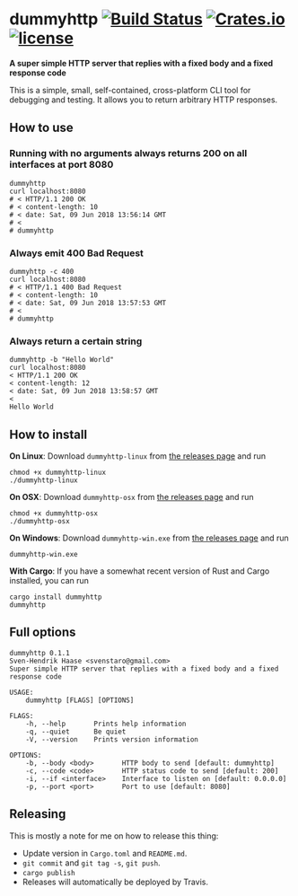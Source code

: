 # dummyhttp [![Build Status](https://travis-ci.com/svenstaro/dummyhttp.svg?branch=master)](https://travis-ci.com/svenstaro/dummyhttp) [![Crates.io](https://img.shields.io/crates/v/dummyhttp.svg)](https://crates.io/crates/dummyhttp) [![license](http://img.shields.io/badge/license-MIT-blue.svg)](https://github.com/svenstaro/dummyhttp/blob/master/LICENSE)

**A super simple HTTP server that replies with a fixed body and a fixed response code**

This is a simple, small, self-contained, cross-platform CLI tool for debugging
and testing. It allows you to return arbitrary HTTP responses.

## How to use

### Running with no arguments always returns 200 on all interfaces at port 8080

    dummyhttp
    curl localhost:8080
    # < HTTP/1.1 200 OK
    # < content-length: 10
    # < date: Sat, 09 Jun 2018 13:56:14 GMT
    # <
    # dummyhttp

### Always emit 400 Bad Request

    dummyhttp -c 400
    curl localhost:8080
    # < HTTP/1.1 400 Bad Request
    # < content-length: 10
    # < date: Sat, 09 Jun 2018 13:57:53 GMT
    # <
    # dummyhttp

### Always return a certain string

    dummyhttp -b "Hello World"
    curl localhost:8080
    < HTTP/1.1 200 OK
    < content-length: 12
    < date: Sat, 09 Jun 2018 13:58:57 GMT
    <
    Hello World

## How to install

**On Linux**: Download `dummyhttp-linux` from [the releases page](https://github.com/svenstaro/dummyhttp/releases) and run

    chmod +x dummyhttp-linux
    ./dummyhttp-linux

**On OSX**: Download `dummyhttp-osx` from [the releases page](https://github.com/svenstaro/dummyhttp/releases) and run

    chmod +x dummyhttp-osx
    ./dummyhttp-osx

**On Windows**: Download `dummyhttp-win.exe` from [the releases page](https://github.com/svenstaro/dummyhttp/releases) and run

    dummyhttp-win.exe

**With Cargo**: If you have a somewhat recent version of Rust and Cargo installed, you can run

    cargo install dummyhttp
    dummyhttp

## Full options

    dummyhttp 0.1.1
    Sven-Hendrik Haase <svenstaro@gmail.com>
    Super simple HTTP server that replies with a fixed body and a fixed response code

    USAGE:
        dummyhttp [FLAGS] [OPTIONS]

    FLAGS:
        -h, --help       Prints help information
        -q, --quiet      Be quiet
        -V, --version    Prints version information

    OPTIONS:
        -b, --body <body>       HTTP body to send [default: dummyhttp]
        -c, --code <code>       HTTP status code to send [default: 200]
        -i, --if <interface>    Interface to listen on [default: 0.0.0.0]
        -p, --port <port>       Port to use [default: 8080]

## Releasing

This is mostly a note for me on how to release this thing:

- Update version in `Cargo.toml` and `README.md`.
- `git commit` and `git tag -s`, `git push`.
- `cargo publish`
- Releases will automatically be deployed by Travis.

